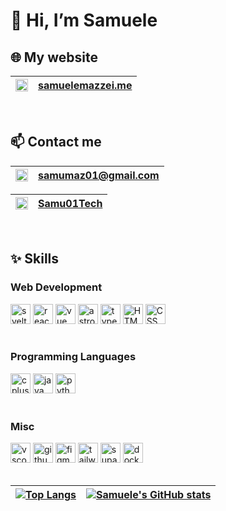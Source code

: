 <style>
.Box-body {
    box-sizing: border-box;
    width: 100%;
}
.center {
  display: block;
  margin-left: auto;
  margin-right: auto;
  width: 50%;
}
</style>

# 👋 Hi, I’m Samuele

## 🌐 My website
|<img src="https://api.iconify.design/noto:link.svg" width="20px" alt="telegram" />|<a href="https://samuelemazzei.me" target="_blank">samuelemazzei.me</a>|
|---|---|

<br>

## 📫 Contact me

|<img src="https://api.iconify.design/logos:google-gmail.svg" width="20px" alt="gmail" />|<a href="mailto:samumaz01@gmail.com?subject=Richiesta Informazioni" target="_blank">samumaz01@gmail.com</a>|
|---|---|

|<img src="https://api.iconify.design/logos:telegram.svg" width="20px" alt="telegram" />|<a href="https://t.me/samu01tech" target="_blank">Samu01Tech</a>|
|---|---|

<br>

## ✨ Skills

### Web Development

<div>
    <img src="https://api.iconify.design/logos:svelte-icon.svg" height="32px" alt="svelte" />
    <img src="https://api.iconify.design/logos:react.svg" height="32px" alt="react" />
    <img src="https://api.iconify.design/logos:vue.svg" height="32px" alt="vue" />
    <img src="https://api.iconify.design/logos:astro.svg" height="32px" alt="astro" />
    <img src="https://api.iconify.design/logos:typescript-icon.svg" height="32px" alt="typescript" />
    <img src="https://api.iconify.design/logos:html-5.svg" height="32px" alt="HTML" />
    <img src="https://api.iconify.design/logos:css-3.svg" height="32px" alt="CSS" />
</div>
<br>

### Programming Languages

<div>
    <img src="https://api.iconify.design/logos:c-plusplus.svg" height="32px" alt="cplusplus" />
    <img src="https://api.iconify.design/logos:java.svg" height="32px" alt="java" />
    <img src="https://api.iconify.design/logos:python.svg" height="32px" alt="python" />
</div>
<br>

### Misc

<div>
    <img src="https://api.iconify.design/logos:visual-studio-code.svg" height="32px" alt="vscode" />
    <img src="https://api.iconify.design/logos:github-icon.svg" height="32px" alt="github" />
    <img src="https://api.iconify.design/logos:figma.svg" height="32px" alt="figma" />
    <img src="https://api.iconify.design/logos:tailwindcss-icon.svg" height="32px" alt="tailwindcss" />
    <img src="https://api.iconify.design/logos:supabase-icon.svg" height="32px" alt="supabase" />
    <img src="https://api.iconify.design/logos:docker-icon.svg" height="32px" alt="docker" />
</div>
<br>

|[![Top Langs](https://github-readme-stats.vercel.app/api/top-langs/?username=samu01tech)](https://github.com/anuraghazra/github-readme-stats)|[![Samuele's GitHub stats](https://github-readme-stats.vercel.app/api?username=samu01tech)](https://github.com/anuraghazra/github-readme-stats)|
|---|---|


<!---
Samu01Tech/Samu01Tech is a ✨ special ✨ repository because its `README.md` (this file) appears on your GitHub profile.
You can click the Preview link to take a look at your changes.
--->
